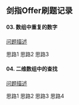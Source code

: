 ## 剑指Offer刷题记录
#### 03. 数组中重复的数字

[问题描述](./images/question3.png)

思路1 思路2 思路3

####  04. 二维数组中的查找

[问题描述](./images/question4.png)

思路1 思路2 思路3 思路4



